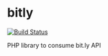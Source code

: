 # bitly

[![Build Status](https://travis-ci.org/gabrielkaputa/bitly.svg?branch=master)](https://travis-ci.org/gabrielkaputa/bitly)

PHP library to consume bit.ly API
